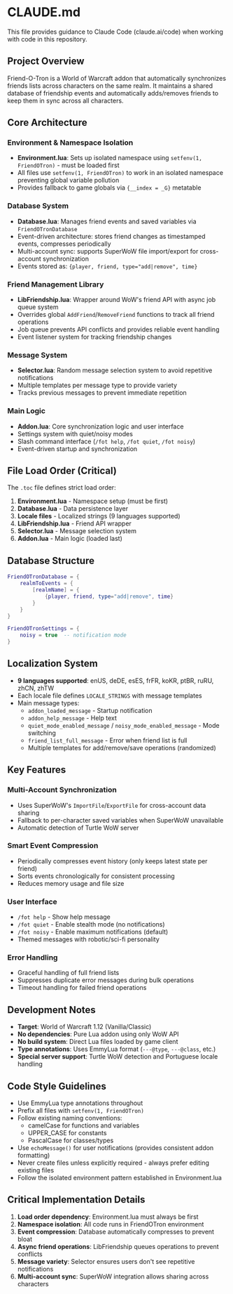 # CLAUDE.md

This file provides guidance to Claude Code (claude.ai/code) when working with code in this repository.

## Project Overview

Friend-O-Tron is a World of Warcraft addon that automatically synchronizes friends lists across characters on the same realm. It maintains a shared database of friendship events and automatically adds/removes friends to keep them in sync across all characters.

## Core Architecture

### Environment & Namespace Isolation
- **Environment.lua**: Sets up isolated namespace using `setfenv(1, FriendOTron)` - must be loaded first
- All files use `setfenv(1, FriendOTron)` to work in an isolated namespace preventing global variable pollution
- Provides fallback to game globals via `{__index = _G}` metatable

### Database System
- **Database.lua**: Manages friend events and saved variables via `FriendOTronDatabase`
- Event-driven architecture: stores friend changes as timestamped events, compresses periodically
- Multi-account sync: supports SuperWoW file import/export for cross-account synchronization
- Events stored as: `{player, friend, type="add|remove", time}`

### Friend Management Library
- **LibFriendship.lua**: Wrapper around WoW's friend API with async job queue system
- Overrides global `AddFriend`/`RemoveFriend` functions to track all friend operations
- Job queue prevents API conflicts and provides reliable event handling
- Event listener system for tracking friendship changes

### Message System
- **Selector.lua**: Random message selection system to avoid repetitive notifications
- Multiple templates per message type to provide variety
- Tracks previous messages to prevent immediate repetition

### Main Logic
- **Addon.lua**: Core synchronization logic and user interface
- Settings system with quiet/noisy modes
- Slash command interface (`/fot help`, `/fot quiet`, `/fot noisy`)
- Event-driven startup and synchronization

## File Load Order (Critical)

The `.toc` file defines strict load order:
1. **Environment.lua** - Namespace setup (must be first)
2. **Database.lua** - Data persistence layer
3. **Locale files** - Localized strings (9 languages supported)
4. **LibFriendship.lua** - Friend API wrapper
5. **Selector.lua** - Message selection system
6. **Addon.lua** - Main logic (loaded last)

## Database Structure

```lua
FriendOTronDatabase = {
    realmToEvents = {
        [realmName] = {
            {player, friend, type="add|remove", time}
        }
    }
}

FriendOTronSettings = {
    noisy = true  -- notification mode
}
```

## Localization System

- **9 languages supported**: enUS, deDE, esES, frFR, koKR, ptBR, ruRU, zhCN, zhTW
- Each locale file defines `LOCALE_STRINGS` with message templates
- Main message types:
  - `addon_loaded_message` - Startup notification
  - `addon_help_message` - Help text
  - `quiet_mode_enabled_message` / `noisy_mode_enabled_message` - Mode switching
  - `friend_list_full_message` - Error when friend list is full
  - Multiple templates for add/remove/save operations (randomized)

## Key Features

### Multi-Account Synchronization
- Uses SuperWoW's `ImportFile`/`ExportFile` for cross-account data sharing
- Fallback to per-character saved variables when SuperWoW unavailable
- Automatic detection of Turtle WoW server

### Smart Event Compression
- Periodically compresses event history (only keeps latest state per friend)
- Sorts events chronologically for consistent processing
- Reduces memory usage and file size

### User Interface
- `/fot help` - Show help message
- `/fot quiet` - Enable stealth mode (no notifications)  
- `/fot noisy` - Enable maximum notifications (default)
- Themed messages with robotic/sci-fi personality

### Error Handling
- Graceful handling of full friend lists
- Suppresses duplicate error messages during bulk operations
- Timeout handling for failed friend operations

## Development Notes

- **Target**: World of Warcraft 1.12 (Vanilla/Classic)
- **No dependencies**: Pure Lua addon using only WoW API
- **No build system**: Direct Lua files loaded by game client
- **Type annotations**: Uses EmmyLua format (`---@type`, `---@class`, etc.)
- **Special server support**: Turtle WoW detection and Portuguese locale handling

## Code Style Guidelines

- Use EmmyLua type annotations throughout
- Prefix all files with `setfenv(1, FriendOTron)`
- Follow existing naming conventions:
  - camelCase for functions and variables
  - UPPER_CASE for constants
  - PascalCase for classes/types
- Use `echoMessage()` for user notifications (provides consistent addon formatting)
- Never create files unless explicitly required - always prefer editing existing files
- Follow the isolated environment pattern established in Environment.lua

## Critical Implementation Details

1. **Load order dependency**: Environment.lua must always be first
2. **Namespace isolation**: All code runs in FriendOTron environment
3. **Event compression**: Database automatically compresses to prevent bloat
4. **Async friend operations**: LibFriendship queues operations to prevent conflicts
5. **Message variety**: Selector ensures users don't see repetitive notifications
6. **Multi-account sync**: SuperWoW integration allows sharing across characters